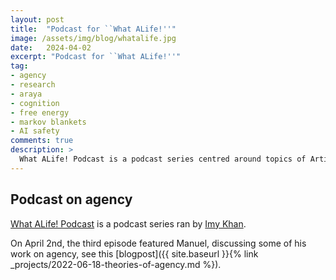 ```yaml
---
layout: post
title:  "Podcast for ``What ALife!''"
image: /assets/img/blog/whatalife.jpg
date:   2024-04-02
excerpt: "Podcast for ``What ALife!''"
tag:
- agency
- research
- araya
- cognition
- free energy
- markov blankets
- AI safety
comments: true
description: >
  What ALife! Podcast is a podcast series centred around topics of Artificial Life.
---
```



## Podcast on agency
[What ALife! Podcast](https://open.spotify.com/show/3u2WswlGc9tThXCYHonUGy) is a podcast series ran by [Imy Khan](https://sites.google.com/view/imykhan/podcast).

On April 2nd, the third episode featured Manuel, discussing some of his work on agency, see this [blogpost]({{ site.baseurl }}{% link _projects/2022-06-18-theories-of-agency.md %}).